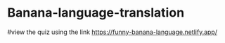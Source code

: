 # Banana-language-translation
#view the quiz using the link https://funny-banana-language.netlify.app/
